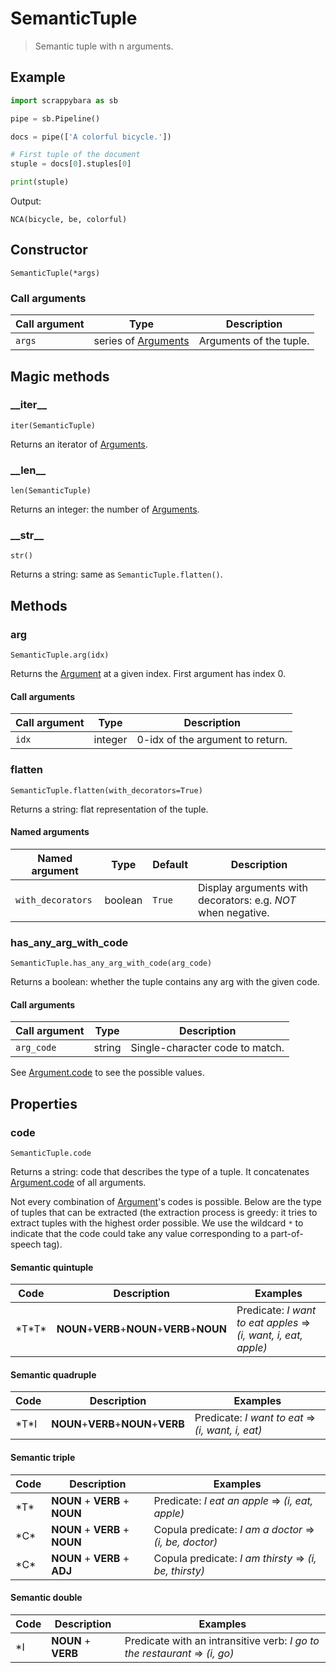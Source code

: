 # SemanticTuple

> Semantic tuple with n arguments.

## Example

```python
import scrappybara as sb

pipe = sb.Pipeline()

docs = pipe(['A colorful bicycle.'])

# First tuple of the document
stuple = docs[0].stuples[0]

print(stuple)
```

Output:

```terminal
NCA(bicycle, be, colorful)
```

## Constructor

`SemanticTuple(*args)`

### Call arguments

Call argument | Type | Description
-- | -- | --
`args` | series of [Arguments](argument.md) | Arguments of the tuple.

## Magic methods

### \_\_iter\_\_

`iter(SemanticTuple)`

Returns an iterator of [Arguments](argument.md).

### \_\_len\_\_

`len(SemanticTuple)`

Returns an integer: the number of [Arguments](argument.md).

### \_\_str\_\_

`str()`

Returns a string: same as `SemanticTuple.flatten()`.

## Methods

### arg

`SemanticTuple.arg(idx)`

Returns the [Argument](argument.md) at a given index. First argument has index 0.

#### Call arguments

Call argument | Type | Description
-- | -- | --
`idx` | integer | 0-idx of the argument to return.

### flatten

`SemanticTuple.flatten(with_decorators=True)`

Returns a string: flat representation of the tuple.

#### Named arguments

Named argument | Type | Default | Description
-- | -- | -- | --
`with_decorators` | boolean | `True` | Display arguments with decorators: e.g. *NOT* when negative.

### has_any_arg_with_code

`SemanticTuple.has_any_arg_with_code(arg_code)`

Returns a boolean: whether the tuple contains any arg with the given code.

#### Call arguments

Call argument | Type | Description
-- | -- | --
`arg_code` | string | Single-character code to match.

See [Argument.code](argument.md#code) to see the possible values.

## Properties

### code

`SemanticTuple.code`

Returns a string: code that describes the type of a tuple. It concatenates [Argument.code](argument.md#code) of all arguments.

Not every combination of [Argument](argument.md)'s codes is possible. Below are the type of tuples that can be extracted (the extraction process is greedy: it tries to extract tuples with the highest order possible. We use the wildcard `*` to indicate that the code could take any value corresponding to a part-of-speech tag).

#### Semantic quintuple

Code | Description | Examples
-- | -- | --
\*T\*T\* | **NOUN**+**VERB**+**NOUN**+**VERB**+**NOUN** | Predicate: *I want to eat apples* => *(i, want, i, eat, apple)*

#### Semantic quadruple

Code | Description | Examples
-- | -- | --
\*T\*I | **NOUN**+**VERB**+**NOUN**+**VERB** | Predicate: *I want to eat* => *(i, want, i, eat)*

#### Semantic triple

Code | Description | Examples
-- | -- | --
\*T\* | **NOUN** + **VERB** + **NOUN** | Predicate: *I eat an apple* => *(i, eat, apple)*
\*C\* | **NOUN** + **VERB** + **NOUN** | Copula predicate: *I am a doctor* => *(i, be, doctor)*
\*C\* | **NOUN** + **VERB** + **ADJ** | Copula predicate: *I am thirsty* => *(i, be, thirsty)*

#### Semantic double 

Code | Description | Examples
-- | -- | --
\*I | **NOUN** + **VERB** | Predicate with an intransitive verb: *I go to the restaurant* => *(i, go)*
